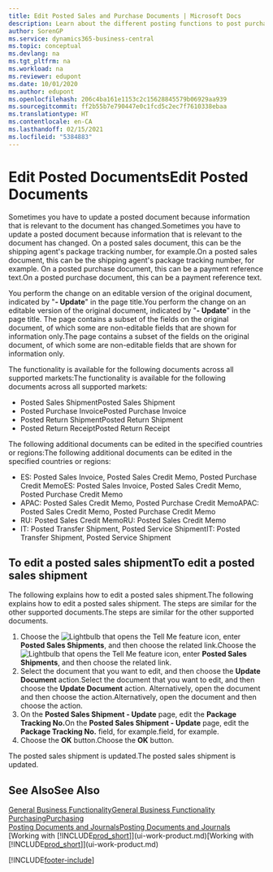 ```yaml
---
title: Edit Posted Sales and Purchase Documents | Microsoft Docs
description: Learn about the different posting functions to post purchase documents, and how you can update posted documents.
author: SorenGP
ms.service: dynamics365-business-central
ms.topic: conceptual
ms.devlang: na
ms.tgt_pltfrm: na
ms.workload: na
ms.reviewer: edupont
ms.date: 10/01/2020
ms.author: edupont
ms.openlocfilehash: 206c4ba161e1153c2c15628845579b06929aa939
ms.sourcegitcommit: ff2b55b7e790447e0c1fcd5c2ec7f7610338ebaa
ms.translationtype: HT
ms.contentlocale: en-CA
ms.lasthandoff: 02/15/2021
ms.locfileid: "5384883"
---
```

# <a name="edit-posted-documents"></a><span data-ttu-id="dafb4-103">Edit Posted Documents</span><span class="sxs-lookup"><span data-stu-id="dafb4-103">Edit Posted Documents</span></span>

<span data-ttu-id="dafb4-104">Sometimes you have to update a posted document because information that is relevant to the document has changed.</span><span class="sxs-lookup"><span data-stu-id="dafb4-104">Sometimes you have to update a posted document because information that is relevant to the document has changed.</span></span> <span data-ttu-id="dafb4-105">On a posted sales document, this can be the shipping agent's package tracking number, for example.</span><span class="sxs-lookup"><span data-stu-id="dafb4-105">On a posted sales document, this can be the shipping agent's package tracking number, for example.</span></span> <span data-ttu-id="dafb4-106">On a posted purchase document, this can be a payment reference text.</span><span class="sxs-lookup"><span data-stu-id="dafb4-106">On a posted purchase document, this can be a payment reference text.</span></span>

<span data-ttu-id="dafb4-107">You perform the change on an editable version of the original document, indicated by "**- Update**" in the page title.</span><span class="sxs-lookup"><span data-stu-id="dafb4-107">You perform the change on an editable version of the original document, indicated by "**- Update**" in the page title.</span></span> <span data-ttu-id="dafb4-108">The page contains a subset of the fields on the original document, of which some are non-editable fields that are shown for information only.</span><span class="sxs-lookup"><span data-stu-id="dafb4-108">The page contains a subset of the fields on the original document, of which some are non-editable fields that are shown for information only.</span></span>

<span data-ttu-id="dafb4-109">The functionality is available for the following documents across all supported markets:</span><span class="sxs-lookup"><span data-stu-id="dafb4-109">The functionality is available for the following documents across all supported markets:</span></span>

- <span data-ttu-id="dafb4-110">Posted Sales Shipment</span><span class="sxs-lookup"><span data-stu-id="dafb4-110">Posted Sales Shipment</span></span>
- <span data-ttu-id="dafb4-111">Posted Purchase Invoice</span><span class="sxs-lookup"><span data-stu-id="dafb4-111">Posted Purchase Invoice</span></span>
- <span data-ttu-id="dafb4-112">Posted Return Shipment</span><span class="sxs-lookup"><span data-stu-id="dafb4-112">Posted Return Shipment</span></span>
- <span data-ttu-id="dafb4-113">Posted Return Receipt</span><span class="sxs-lookup"><span data-stu-id="dafb4-113">Posted Return Receipt</span></span>

<span data-ttu-id="dafb4-114">The following additional documents can be edited in the specified countries or regions:</span><span class="sxs-lookup"><span data-stu-id="dafb4-114">The following additional documents can be edited in the specified countries or regions:</span></span>

- <span data-ttu-id="dafb4-115">ES: Posted Sales Invoice, Posted Sales Credit Memo, Posted Purchase Credit Memo</span><span class="sxs-lookup"><span data-stu-id="dafb4-115">ES: Posted Sales Invoice, Posted Sales Credit Memo, Posted Purchase Credit Memo</span></span>
- <span data-ttu-id="dafb4-116">APAC: Posted Sales Credit Memo, Posted Purchase Credit Memo</span><span class="sxs-lookup"><span data-stu-id="dafb4-116">APAC: Posted Sales Credit Memo, Posted Purchase Credit Memo</span></span>
- <span data-ttu-id="dafb4-117">RU: Posted Sales Credit Memo</span><span class="sxs-lookup"><span data-stu-id="dafb4-117">RU: Posted Sales Credit Memo</span></span>
- <span data-ttu-id="dafb4-118">IT: Posted Transfer Shipment, Posted Service Shipment</span><span class="sxs-lookup"><span data-stu-id="dafb4-118">IT: Posted Transfer Shipment, Posted Service Shipment</span></span>

## <a name="to-edit-a-posted-sales-shipment"></a><span data-ttu-id="dafb4-119">To edit a posted sales shipment</span><span class="sxs-lookup"><span data-stu-id="dafb4-119">To edit a posted sales shipment</span></span>

<span data-ttu-id="dafb4-120">The following explains how to edit a posted sales shipment.</span><span class="sxs-lookup"><span data-stu-id="dafb4-120">The following explains how to edit a posted sales shipment.</span></span> <span data-ttu-id="dafb4-121">The steps are similar for the other supported documents.</span><span class="sxs-lookup"><span data-stu-id="dafb4-121">The steps are similar for the other supported documents.</span></span>

1. <span data-ttu-id="dafb4-122">Choose the ![Lightbulb that opens the Tell Me feature](media/ui-search/search_small.png "Tell me what you want to do") icon, enter **Posted Sales Shipments**, and then choose the related link.</span><span class="sxs-lookup"><span data-stu-id="dafb4-122">Choose the ![Lightbulb that opens the Tell Me feature](media/ui-search/search_small.png "Tell me what you want to do") icon, enter **Posted Sales Shipments**, and then choose the related link.</span></span>
2. <span data-ttu-id="dafb4-123">Select the document that you want to edit, and then choose the **Update Document** action.</span><span class="sxs-lookup"><span data-stu-id="dafb4-123">Select the document that you want to edit, and then choose the **Update Document** action.</span></span> <span data-ttu-id="dafb4-124">Alternatively, open the document and then choose the action.</span><span class="sxs-lookup"><span data-stu-id="dafb4-124">Alternatively, open the document and then choose the action.</span></span>
3. <span data-ttu-id="dafb4-125">On the **Posted Sales Shipment - Update** page, edit the **Package Tracking No.**</span><span class="sxs-lookup"><span data-stu-id="dafb4-125">On the **Posted Sales Shipment - Update** page, edit the **Package Tracking No.**</span></span> <span data-ttu-id="dafb4-126">field, for example.</span><span class="sxs-lookup"><span data-stu-id="dafb4-126">field, for example.</span></span>
4. <span data-ttu-id="dafb4-127">Choose the **OK** button.</span><span class="sxs-lookup"><span data-stu-id="dafb4-127">Choose the **OK** button.</span></span>

<span data-ttu-id="dafb4-128">The posted sales shipment is updated.</span><span class="sxs-lookup"><span data-stu-id="dafb4-128">The posted sales shipment is updated.</span></span>

## <a name="see-also"></a><span data-ttu-id="dafb4-129">See Also</span><span class="sxs-lookup"><span data-stu-id="dafb4-129">See Also</span></span>

[<span data-ttu-id="dafb4-130">General Business Functionality</span><span class="sxs-lookup"><span data-stu-id="dafb4-130">General Business Functionality</span></span>](ui-across-business-areas.md)  
[<span data-ttu-id="dafb4-131">Purchasing</span><span class="sxs-lookup"><span data-stu-id="dafb4-131">Purchasing</span></span>](purchasing-manage-purchasing.md)  
[<span data-ttu-id="dafb4-132">Posting Documents and Journals</span><span class="sxs-lookup"><span data-stu-id="dafb4-132">Posting Documents and Journals</span></span>](ui-post-documents-journals.md)  
<span data-ttu-id="dafb4-133">[Working with [!INCLUDE[prod_short](includes/prod_short.md)]](ui-work-product.md)</span><span class="sxs-lookup"><span data-stu-id="dafb4-133">[Working with [!INCLUDE[prod_short](includes/prod_short.md)]](ui-work-product.md)</span></span>  


[!INCLUDE[footer-include](includes/footer-banner.md)]